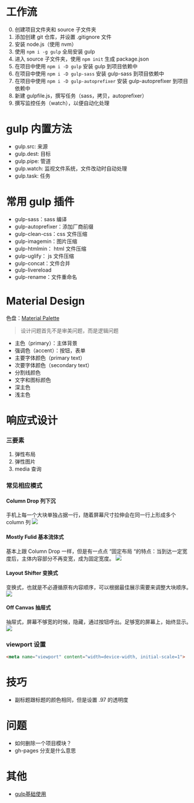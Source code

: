 # 工作流
0. 创建项目文件夹和 source 子文件夹
0. 添加创建 git 仓库，并设置 .gitignore 文件
0. 安装 node.js（使用 nvm）
0. 使用 `npm i -g gulp` 全局安装 gulp
0. 进入 source 子文件夹，使用 `npm init` 生成 package.json
0. 在项目中使用 `npm i -D gulp` 安装 gulp 到项目依赖中
0. 在项目中使用 `npm i -D gulp-sass` 安装 gulp-sass 到项目依赖中
0. 在项目中使用 `npm i -D gulp-autoprefixer` 安装 gulp-autoprefixer 到项目依赖中
0. 新建 gulpfile.js，撰写任务（sass，拷贝，autoprefixer）
0. 撰写监控任务（watch），以便自动化处理



# gulp 内置方法
- gulp.src: 来源
- gulp.dest: 目标
- gulp.pipe: 管道
- gulp.watch: 监视文件系统，文件改动时自动处理
- gulp.task: 任务

# 常用 gulp 插件
- gulp-sass：sass 编译
- gulp-autoprefixer：添加厂商前缀
- gulp-clean-css：css 文件压缩
- gulp-imagemin：图片压缩
- gulp-htmlmin： html 文件压缩
- gulp-uglify： js 文件压缩
- gulp-concat：文件合并
- gulp-livereload
- gulp-rename：文件重命名

# Material Design
色盘：[Material Palette](https://www.materialpalette.com/)

> 设计问题首先不是审美问题，而是逻辑问题

- 主色（primary）：主体背景
- 强调色（accent）：按钮，表单
- 主要字体颜色（primary text）
- 次要字体颜色（secondary text）
- 分割线颜色
- 文字和图标颜色
- 深主色
- 浅主色

# 响应式设计

### 三要素
1. 弹性布局
2. 弹性图片
3. media 查询

### 常见相应模式

#### Column Drop 列下沉
手机上每一个大块单独占据一行，随着屏幕尺寸拉伸会在同一行上形成多个 column 列
![](http://oc6to49ug.bkt.clouddn.com/ad216308c3c3e345410e6712fe57ed5b.png)

#### Mostly Fulid 基本流体式
基本上跟 Column Drop 一样，但是有一点点 “固定布局 “的特点：当到达一定宽度后，主体内容部分不再变宽，成为固定宽度。
![](http://oc6to49ug.bkt.clouddn.com/6fa1a0950ebd73e3d91bf5d95f44b4e8.png)

#### Layout Shifter 变换式
变换式，也就是不必遵循原有内容顺序，可以根据最佳展示需要来调整大块顺序。
![](http://oc6to49ug.bkt.clouddn.com/b06d0fc9424834e6ad1c35b00c43196f.png)

#### Off Canvas 抽屉式
抽屉式，屏幕不够宽的时候，隐藏，通过按钮呼出。足够宽的屏幕上，始终显示。
![](http://oc6to49ug.bkt.clouddn.com/e99f00d31b16613ffe6b87b70035d5b7.png)

### viewport 设置
```html
<meta name="viewport" content="width=device-width, initial-scale=1">
```


# 技巧
- 副标题跟标题的颜色相同，但是设置 .97 的透明度

# 问题
- 如何删除一个项目模块？
- gh-pages 分支是什么意思

# 其他

- [gulp基础使用](http://www.jianshu.com/p/81f5c169fe54)
